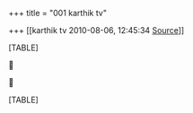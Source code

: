 +++
title = "001 karthik tv"

+++
[[karthik tv	2010-08-06, 12:45:34 [Source](https://groups.google.com/g/bvparishat/c/HjJeKkGM2gU)]]



[TABLE]





[TABLE]

  

